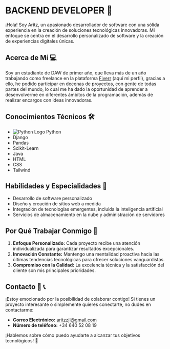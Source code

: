 # BACKEND DEVELOPER 🚀

¡Hola! Soy Aritz, un apasionado desarrollador de software con una sólida experiencia en la creación de soluciones tecnológicas innovadoras. Mi enfoque se centra en el desarrollo personalizado de software y la creación de experiencias digitales únicas.

## Acerca de Mí 💻

Soy un estudiante de DAW de primer año, que lleva más de un año trabajando como freelance en la plataforma [Fiverr]([https://www.aritzdesarrollo.com](https://es.fiverr.com/aritzjl)) (aquí mi perfil), gracias a ello, he podido participar en decenas de proyectos, con gente de todas partes del mundo, lo cual me ha dado la oportunidad de aprender a desenvolverme en diferentes ámbitos de la programación, además de realizar encargos con ideas innovadoras.

## Conocimientos Técnicos 🛠️

- ![Python Logo](https://upload.wikimedia.org/wikipedia/commons/thumb/c/c3/Python-logo-notext.svg/1869px-Python-logo-notext.svg.png) Python
- Django
- Pandas
- Scikit-Learn
- Java
- HTML
- CSS
- Tailwind

## Habilidades y Especialidades 🎯

- Desarrollo de software personalizado
- Diseño y creación de sitios web a medida
- Integración de tecnologías emergentes, incluida la inteligencia artificial
- Servicios de almacenamiento en la nube y administración de servidores

## Por Qué Trabajar Conmigo 🤝

1. **Enfoque Personalizado:** Cada proyecto recibe una atención individualizada para garantizar resultados excepcionales.
2. **Innovación Constante:** Mantengo una mentalidad proactiva hacia las últimas tendencias tecnológicas para ofrecer soluciones vanguardistas.
3. **Compromiso con la Calidad:** La excelencia técnica y la satisfacción del cliente son mis principales prioridades.

## Contacto 📧 📞

¡Estoy emocionado por la posibilidad de colaborar contigo! Si tienes un proyecto interesante o simplemente quieres conectarte, no dudes en contactarme:

- **Correo Electrónico:** aritzzjl@gmail.com
- **Número de teléfono:** +34 640 52 08 19

¡Hablemos sobre cómo puedo ayudarte a alcanzar tus objetivos tecnológicos! 🚀

